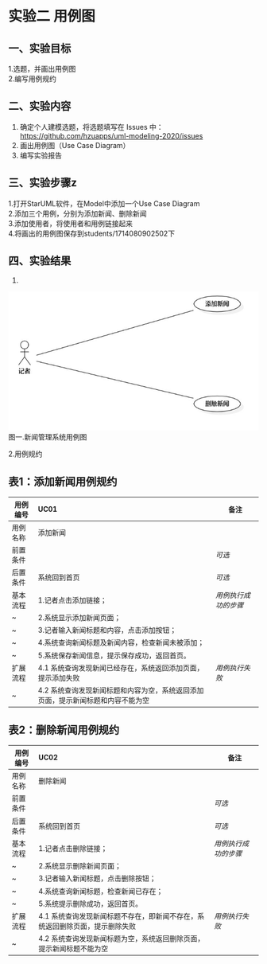 # 实验二 用例图

## 一、实验目标

1.选题，并画出用例图  
2.编写用例规约

## 二、实验内容

1. 确定个人建模选题，将选题填写在 Issues 中：  
https://github.com/hzuapps/uml-modeling-2020/issues  
2. 画出用例图（Use Case Diagram）  
3. 编写实验报告

## 三、实验步骤z

1.打开StarUML软件，在Model中添加一个Use Case Diagram  
2.添加三个用例，分别为添加新闻、删除新闻  
3.添加使用者，将使用者和用例链接起来  
4.将画出的用例图保存到students/1714080902502下  

## 四、实验结果

1.  
![实验2用例图](./Lab2_UseCaseDiagram.jpg)  
图一.新闻管理系统用例图

2.用例规约
## 表1：添加新闻用例规约  

用例编号  | UC01 | 备注  
-|:-|-  
用例名称  | 添加新闻  |   
前置条件  |      | *可选*   
后置条件  | 系统回到首页     | *可选*   
基本流程  | 1.记者点击添加链接；  |*用例执行成功的步骤*    
~| 2.系统显示添加新闻页面；  |   
~| 3.记者输入新闻标题和内容，点击添加按钮；   |   
~| 4.系统查询新闻标题及新闻内容，检查新闻未被添加；   |   
~| 5.系统保存新闻信息，提示保存成功，返回首页。   |  
扩展流程  | 4.1 系统查询发现新闻已经存在，系统返回添加页面，提示添加失败  |*用例执行失败*    
~| 4.2 系统查询发现新闻标题和内容为空，系统返回添加页面，提示新闻标题和内容不能为空  |

## 表2：删除新闻用例规约  

用例编号  | UC02 | 备注  
-|:-|-  
用例名称  | 删除新闻  |   
前置条件  |      | *可选*   
后置条件  | 系统回到首页     | *可选*   
基本流程  | 1.记者点击删除链接；  |*用例执行成功的步骤*    
~| 2.系统显示删除新闻页面；  |   
~| 3.记者输入新闻标题，点击删除按钮；   |   
~| 4.系统查询新闻标题，检查新闻已存在；   |   
~| 5.系统提示删除成功，返回首页。   |  
扩展流程  | 4.1 系统查询发现新闻标题不存在，即新闻不存在，系统返回删除页面，提示删除失败  |*用例执行失败*    
~| 4.2 系统查询发现新闻标题为空，系统返回删除页面，提示新闻标题不能为空  |
